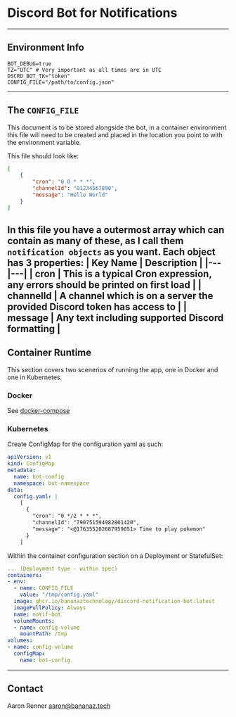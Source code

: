 # Discord Bot for Notifications
---
## Environment Info
```
BOT_DEBUG=true
TZ="UTC" # Very important as all times are in UTC
DSCRD_BOT_TK="token"
CONFIG_FILE="/path/to/config.json"
```
---
## The `CONFIG_FILE`
This document is to be stored alongside the bot, in a container environment this file will need to be created and placed in the location you point to with the environment variable.

This file should look like:
```json
[
    {
        "cron": "0 0 * * *",
        "channelId": "01234567890",
        "message": "Hello World"
    }
]
```

In this file you have a outermost array which can contain as many of these, as I call them `notification objects` as you want. Each object has 3 properties:
| Key Name | Description |
|---|---|
| cron | This is a typical Cron expression, any errors should be printed on first load |
| channelId | A channel which is on a server the provided Discord token has access to |
| message | Any text including supported Discord formatting |
---
## Container Runtime
This section covers two scenerios of running the app, one in Docker and one in Kubernetes.

### Docker
See [docker-compose](docker-compose.yaml)

### Kubernetes
Create ConfigMap for the configuration yaml as such:
```yaml
apiVersion: v1
kind: ConfigMap
metadata:
  name: bot-config
  namespace: bot-namespace
data:
  config.yaml: |
    [
      {
        "cron": "0 */2 * * *",
        "channelId": "790751594982801420",
        "message": "<@176355202687959051> Time to play pokemon"
      }
    ]
```

Within the container configuration section on a Deployment or StatefulSet:
```yaml
... (Deployment type - within spec)
containers:
- env:
  - name: CONFIG_FILE
    value: "/tmp/config.yaml"
  image: ghcr.io/bananaztechnology/discord-notification-bot:latest
  imagePullPolicy: Always
  name: notif-bot
  volumeMounts:
  - name: config-volume
    mountPath: /tmp
volumes:
- name: config-volume
  configMap:
    name: bot-config
```
---
## Contact
Aaron Renner <aaron@bananaz.tech>